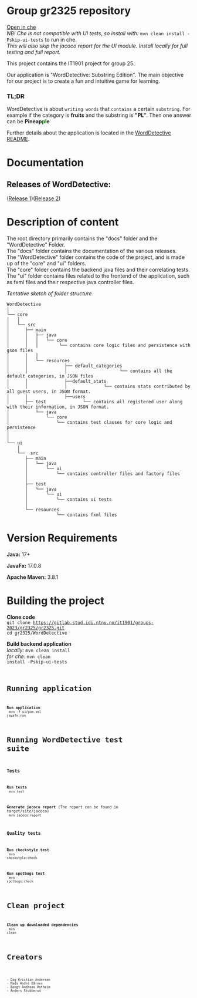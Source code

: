 # Group gr2325 repository

[Open in che](https://che.stud.ntnu.no/#https://gitlab.stud.idi.ntnu.no/it1901/groups-2023/gr2325/gr2325?new)
<br>
_NB! Che is not compatible with UI tests, so install with:_ `mvn clean install -Pskip-ui-tests` to run in che.
<br>
_This will also skip the jacoco report for the UI module. Install locally for full testing and full report._

This project contains the IT1901 project for group 25.

Our application is "WordDetective: Substring Edition". The main objective for our project is to create a fun and intuitive game for learning.

### TL;DR

WordDetective is about <code>writing words</code> that <code>contains</code> a certain <code>substring</code>. For example if the category is **fruits** and the substring is **"PL"**. Then one answer can be **Pineap<span style="color: green;">pl</span>e**

Further details about the application is located in the [WordDetective README](WordDetective/README.md).

# Documentation

## Releases of WordDetective:

([Release 1](docs/release1/README.md))([Release 2](docs/release2/README.md))

# Description of content

The root directory primarily contains the "docs" folder and the "WordDetective" Folder.
<br>
The "docs" folder contains the documentation of the various releases.
<br>
The "WordDetective" folder contains the code of the project, and is made up of the "core" and "ui" folders.
<br>
The "core" folder contains the backend java files and their correlating tests.
<br>
The "ui" folder contains files related to the frontend of the application, such as fxml files and their respective java controller files.

_Tentative sketch of folder structure_

```
WordDetective
│
└── core
│   │
│   └── src
│      ├── main
│      │   ├── java
│      │   │   └── core
│      │   │        └── contains core logic files and persistence with gson files
│      │   │
│      │   └── resources
│      │              ├── default_categories
│      │              │                    └── contains all the default categories, in JSON files
│      │              ├──default_stats
│      │              │              └── contains stats contributed by all guest users, in JSON format.
│      │              ├──users
│      ├── test              └── contains all registered user along with their information, in JSON format.
│          └── java
│              └── core
│                  └── contains test classes for core logic and persistence
│
│
└── ui
    │
    └──  src
       ├── main
       │   └── java
       │       └── ui
       │           └── contains controller files and factory files
       │
       ├── test
       │   └── java
       │       └── ui
       │           └── contains ui tests
       │
       └── resources
                   └── contains fxml files
```

# Version Requirements

**Java:** 17+

**JavaFx:** 17.0.8

**Apache Maven:** 3.8.1

# Building the project

**Clone code**
<br>
<code>git clone https://gitlab.stud.idi.ntnu.no/it1901/groups-2023/gr2325/gr2325.git</code>
<br>
<code>cd gr2325/WordDetective</code>

**Build backend application**
<br>
<i>locally: </i><code>mvn clean install</code>
<br>
<i>for che: </i><code>mvn clean install -Pskip-ui-tests<code>

# Running application

**Run application**
<br>
<code>mvn -f ui/pom.xml javafx:run</code>

# Running WordDetective test suite

### Tests

**Run tests**
<br>
<code>mvn test</code>

**Generate jacoco report**
(The report can be found in target/site/jacoco)
<br>
<code>mvn jacoco:report</code>

### Quality tests

**Run checkstyle test**
<br>
<code>mvn checkstyle:check</code>

**Run spotbugs test**
<br>
<code>mvn spotbugs:check</code>

# Clean project

**Clean up downloaded dependencies**
<br>
<code>mvn clean</code>

# Creators

```

- Dag Kristian Andersen
- Mads André Bårnes
- Bengt Andreas Rotheim
- Anders Stubberud

```
